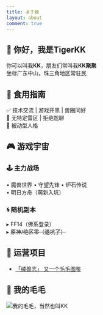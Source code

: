 ```yaml
---
title: 关于我
layout: about
comment: true
---
```


## 👋 你好，我是TigerKK
你可以叫我**KK**，朋友们常叫我**KK聚聚**  
坐标广东中山，珠三角地区常驻民

## 🐯 食用指南
✅ 技术交流 | 游戏开黑 | 兽圈同好  
🚫 无特定雷区 | 拒绝尬聊  
💬 被动型人格

## 🎮 游戏宇宙
### 🕹️ 主力战场
• 魔兽世界 • 守望先锋 • 炉石传说  
• 明日方舟（萌新入坑）
### 🌀 随机副本
▸ FF14（佛系登录）  
▸ ~~原神/绝区零（退坑了）~~

## 🌱 运营项目
- [「绒兽志」 又一个毛毛图鉴](https://fursuit.cool/)

## 🐯 我的毛毛
![我的毛毛，当然也叫KK](https://pbs.twimg.com/media/Gf5-eVnawAEXeMz?format=jpg&name=900x900)
